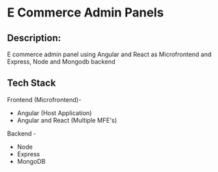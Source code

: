 # E Commerce Admin Panels

## Description:
E commerce admin panel using Angular and React as Microfrontend and Express, Node and Mongodb backend

## Tech Stack
Frontend (Microfrontend)-
  - Angular (Host Application)
  - Angular and React (Multiple MFE's)

Backend -
 - Node
 - Express
 - MongoDB
